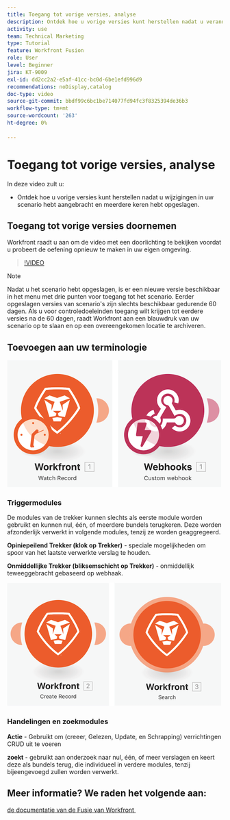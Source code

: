 ```yaml
---
title: Toegang tot vorige versies, analyse
description: Ontdek hoe u vorige versies kunt herstellen nadat u veranderingen in uw scenario hebt aangebracht en hen bewaard in  [!DNL Adobe Workfront Fusion].
activity: use
team: Technical Marketing
type: Tutorial
feature: Workfront Fusion
role: User
level: Beginner
jira: KT-9009
exl-id: dd2cc2a2-e5af-41cc-bc0d-6be1efd996d9
recommendations: noDisplay,catalog
doc-type: video
source-git-commit: bbdf99c6bc1be714077fd94fc3f8325394de36b3
workflow-type: tm+mt
source-wordcount: '263'
ht-degree: 0%

---
```


# Toegang tot vorige versies, analyse

In deze video zult u:

* Ontdek hoe u vorige versies kunt herstellen nadat u wijzigingen in uw scenario hebt aangebracht en meerdere keren hebt opgeslagen.

## Toegang tot vorige versies doornemen

Workfront raadt u aan om de video met een doorlichting te bekijken voordat u probeert de oefening opnieuw te maken in uw eigen omgeving.

>[!VIDEO](https://video.tv.adobe.com/v/335268/?quality=12&learn=on&enablevpops=1)

>[!NOTE]
>
>Nadat u het scenario hebt opgeslagen, is er een nieuwe versie beschikbaar in het menu met drie punten voor toegang tot het scenario. Eerder opgeslagen versies van scenario&#39;s zijn slechts beschikbaar gedurende 60 dagen. Als u voor controledoeleinden toegang wilt krijgen tot eerdere versies na de 60 dagen, raadt Workfront aan een blauwdruk van uw scenario op te slaan en op een overeengekomen locatie te archiveren.


## Toevoegen aan uw terminologie

![&#x200B; een beeld van een horlogeverslag en een module van de douane webhaak &#x200B;](assets/understand-the-basics-3.png)

### Triggermodules

De modules van de trekker kunnen slechts als eerste module worden gebruikt en kunnen nul, één, of meerdere bundels terugkeren. Deze worden afzonderlijk verwerkt in volgende modules, tenzij ze worden geaggregeerd.

**Opiniepeilend Trekker (klok op Trekker)** - speciale mogelijkheden om spoor van het laatste verwerkte verslag te houden.

**Onmiddellijke Trekker (bliksemschicht op Trekker)** - onmiddellijk teweeggebracht gebaseerd op webhaak.

![&#x200B; een beeld van creeer verslag en een onderzoeksmodule &#x200B;](assets/understand-the-basics-4.png)

### Handelingen en zoekmodules

**Actie** - Gebruikt om (creeer, Gelezen, Update, en Schrapping) verrichtingen CRUD uit te voeren

**zoekt** - gebruikt aan onderzoek naar nul, één, of meer verslagen en keert deze als bundels terug, die individueel in verdere modules, tenzij bijeengevoegd zullen worden verwerkt.

## Meer informatie? We raden het volgende aan:

[&#x200B; de documentatie van de Fusie van Workfront &#x200B;](https://experienceleague.adobe.com/en/docs/workfront-fusion/using/get-started-with-fusion/understand-workfront-fusion/workfront-fusion-overview)
